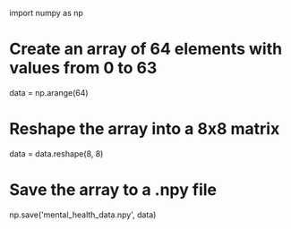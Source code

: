 

import numpy as np

# Create an array of 64 elements with values from 0 to 63
data = np.arange(64)

# Reshape the array into a 8x8 matrix
data = data.reshape(8, 8)

# Save the array to a .npy file 
np.save('mental_health_data.npy', data)